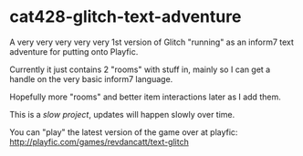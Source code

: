 cat428-glitch-text-adventure
============================

A very very very very very 1st version of Glitch "running" as an inform7 text adventure for putting onto Playfic.

Currently it just contains 2 "rooms" with stuff in, mainly so I can get a handle on the very basic inform7 language.

Hopefully more "rooms" and better item interactions later as I add them.

This is a _slow project_, updates will happen slowly over time.

You can "play" the latest version of the game over at playfic: http://playfic.com/games/revdancatt/text-glitch